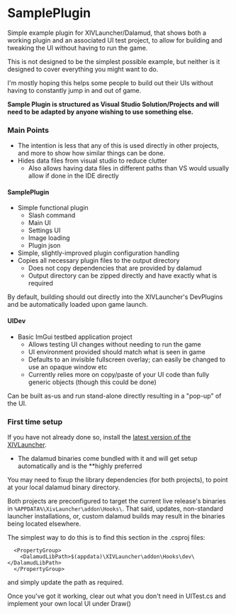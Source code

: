 # SamplePlugin
Simple example plugin for XIVLauncher/Dalamud, that shows both a working plugin and an associated UI test project, to allow for building and tweaking the UI without having to run the game.

This is not designed to be the simplest possible example, but neither is it designed to cover everything you might want to do.

I'm mostly hoping this helps some people to build out their UIs without having to constantly jump in and out of game.

**Sample Plugin is structured as Visual Studio Solution/Projects and will need to be adapted by anyone wishing to use something else.**

### Main Points
* The intention is less that any of this is used directly in other projects, and more to show how similar things can be done.
* Hides data files from visual studio to reduce clutter
  * Also allows having data files in different paths than VS would usually allow if done in the IDE directly

#### SamplePlugin
* Simple functional plugin
  * Slash command
  * Main UI
  * Settings UI
  * Image loading
  * Plugin json
* Simple, slightly-improved plugin configuration handling
* Copies all necessary plugin files to the output directory
  * Does not copy dependencies that are provided by dalamud
  * Output directory can be zipped directly and have exactly what is required

By default, building should out directly into the XIVLauncher's DevPlugins and be automatically loaded upon game launch.

#### UIDev
* Basic ImGui testbed application project
  * Allows testing UI changes without needing to run the game
  * UI environment provided should match what is seen in game
  * Defaults to an invisible fullscreen overlay; can easily be changed to use an opaque window etc
  * Currently relies more on copy/paste of your UI code than fully generic objects (though this could be done)

Can be built as-us and run stand-alone directly resulting in a "pop-up" of the UI.
  
### First time setup

If you have not already done so, install the [latest version of the XIVLauncher](https://github.com/goatcorp/FFXIVQuickLauncher).
* The dalamud binaries come bundled with it and will get setup automatically and is the **highly preferred

You may need to fixup the library dependencies (for both projects), to point at your local dalamud binary directory.

Both projects are preconfigured to target the current live release's binaries in `%APPDATA%\XivLauncher\addon\Hooks\`.  That said, updates, non-standard launcher installations, or, custom dalamud builds may result in the binaries being located elsewhere.

The simplest way to do this is to find this section in the .csproj files:
```
  <PropertyGroup>
    <DalamudLibPath>$(appdata)\XIVLauncher\addon\Hooks\dev\</DalamudLibPath>
  </PropertyGroup>
```
and simply update the path as required.
  
Once you've got it working, clear out what you don't need in UITest.cs and implement your own local UI under Draw()
  
